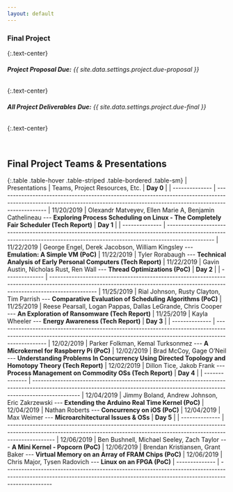```yaml
---
layout: default
---
```


### **Final Project**
{:.text-center}

###### ***Project Proposal Due:*** *{{ site.data.settings.project.due-proposal }}*
{:.text-center}

###### ***All Project Deliverables Due:*** *{{ site.data.settings.project.due-final }}*
{:.text-center}

<br/>

## Final Project Teams & Presentations

{:.table .table-hover .table-striped .table-bordered .table-sm}
| Presentations  | Teams, Project Resources, Etc.
| **Day 0**      |
| -------------- | -----------------------------------------------------------------------------------------------------------------------------------------------------------------------------
| 11/20/2019     | Olexandr Matveyev, Ellen Marie A,  Benjamin Cathelineau --- **Exploring Process Scheduling on Linux - The Completely Fair Scheduler (Tech Report)**
| **Day 1**      |
| -------------- | -----------------------------------------------------------------------------------------------------------------------------------------------------------------------------
| 11/22/2019     | George Engel, Derek Jacobson, William Kingsley --- **Emulation: A Simple VM (PoC)**
| 11/22/2019     | Tyler Rorabaugh --- **Technical Analysis of Early Personal Computers (Tech Report)**
| 11/22/2019     | Gavin Austin, Nicholas Rust, Ren Wall --- **Thread Optimizations (PoC)**
| **Day 2**      |
| -------------- | -----------------------------------------------------------------------------------------------------------------------------------------------------------------------------
| 11/25/2019     | Rial Johnson, Rusty Clayton, Tim Parrish --- **Comparative Evaluation of Scheduling Algorithms (PoC)**
| 11/25/2019     | Reese Pearsall, Logan Pappas, Dallas LeGrande, Chris Cooper --- **An Exploration of Ransomware (Tech Report)**
| 11/25/2019     | Kayla Wheeler --- **Energy Awareness (Tech Report)**
| **Day 3**      |
| -------------- | -----------------------------------------------------------------------------------------------------------------------------------------------------------------------------
| 12/02/2019     | Parker Folkman, Kemal Turksonmez --- **A Microkernel for Raspberry Pi (PoC)**
| 12/02/2019     | Brad McCoy, Gage O’Neil --- **Understanding Problems In Concurrency Using Directed Topology and Homotopy Theory (Tech Report)**
| 12/02/2019     | Dillon Tice, Jakob Frank --- **Process Management on Commodity OSs (Tech Report)**
| **Day 4**      |
| -------------- | -----------------------------------------------------------------------------------------------------------------------------------------------------------------------------
| 12/04/2019     | Jimmy Boland, Andrew Johnson, Eric Zakrzewski --- **Extending the Arduino Real Time Kernel (PoC)**
| 12/04/2019     | Nathan Roberts --- **Concurrency on iOS (PoC)**
| 12/04/2019     | Max Weimer --- **Microarchitectural Issues & OSs**
| **Day 5**      |
| -------------- | -----------------------------------------------------------------------------------------------------------------------------------------------------------------------------
| 12/06/2019     | Ben Bushnell, Michael Seeley, Zach Taylor --- **A Mini Kernel - Popcorn (PoC)**
| 12/06/2019     | Brendan Kristiansen, Grant Baker --- **Virtual Memory on an Array of FRAM Chips (PoC)**
| 12/06/2019     | Chris Major, Tysen Radovich --- **Linux on an FPGA (PoC)**
| -------------- | -----------------------------------------------------------------------------------------------------------------------------------------------------------------------------
